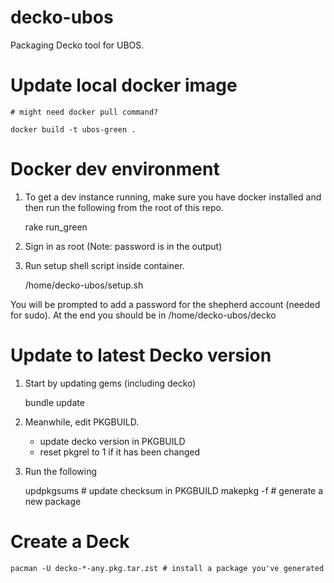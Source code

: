 # decko-ubos
Packaging Decko tool for UBOS.

# Update local docker image

    # might need docker pull command?
    
    docker build -t ubos-green .

# Docker dev environment

1. To get a dev instance running, make sure you have docker installed and then run the 
following from the root of this repo.


    rake run_green

2. Sign in as root (Note: password is in the output)
3. Run setup shell script inside container.

   
    /home/decko-ubos/setup.sh

You will be prompted to add a password for the shepherd account (needed for sudo). At
the end you should be in /home/decko-ubos/decko


# Update to latest Decko version

1. Start by updating gems (including decko)


    bundle update

2. Meanwhile, edit PKGBUILD.

    - update decko version in PKGBUILD
    - reset pkgrel to 1 if it has been changed
    
3. Run the following


    updpkgsums   # update checksum in PKGBUILD
    makepkg -f   # generate a new package
    
# Create a Deck

    pacman -U decko-*-any.pkg.tar.zst # install a package you've generated
    
    
